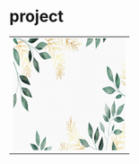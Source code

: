 # project
<table>
<tr>

<td>
  <a href="https://alinarozina.github.io/project/index.html" title="Моя ссылка">
    <img src="https://github.com/alinarozina/project/raw/main/images/background.1.jpg" width="200" height="200">
  </a>
</td>
  
</tr>
</table>
